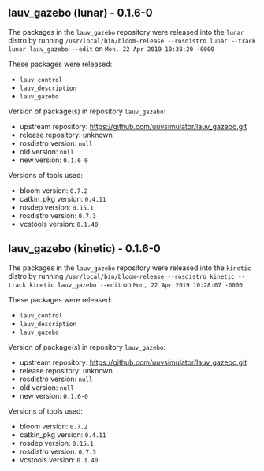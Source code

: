 ## lauv_gazebo (lunar) - 0.1.6-0

The packages in the `lauv_gazebo` repository were released into the `lunar` distro by running `/usr/local/bin/bloom-release --rosdistro lunar --track lunar lauv_gazebo --edit` on `Mon, 22 Apr 2019 10:38:20 -0000`

These packages were released:
- `lauv_control`
- `lauv_description`
- `lauv_gazebo`

Version of package(s) in repository `lauv_gazebo`:

- upstream repository: https://github.com/uuvsimulator/lauv_gazebo.git
- release repository: unknown
- rosdistro version: `null`
- old version: `null`
- new version: `0.1.6-0`

Versions of tools used:

- bloom version: `0.7.2`
- catkin_pkg version: `0.4.11`
- rosdep version: `0.15.1`
- rosdistro version: `0.7.3`
- vcstools version: `0.1.40`


## lauv_gazebo (kinetic) - 0.1.6-0

The packages in the `lauv_gazebo` repository were released into the `kinetic` distro by running `/usr/local/bin/bloom-release --rosdistro kinetic --track kinetic lauv_gazebo --edit` on `Mon, 22 Apr 2019 10:28:07 -0000`

These packages were released:
- `lauv_control`
- `lauv_description`
- `lauv_gazebo`

Version of package(s) in repository `lauv_gazebo`:

- upstream repository: https://github.com/uuvsimulator/lauv_gazebo.git
- release repository: unknown
- rosdistro version: `null`
- old version: `null`
- new version: `0.1.6-0`

Versions of tools used:

- bloom version: `0.7.2`
- catkin_pkg version: `0.4.11`
- rosdep version: `0.15.1`
- rosdistro version: `0.7.3`
- vcstools version: `0.1.40`


